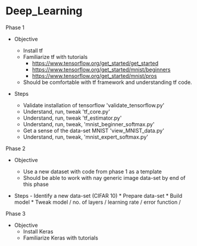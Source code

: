 # Deep_Learning 

Phase 1

  - Objective
    - Install tf
    - Familiarize tf with tutorials
      - https://www.tensorflow.org/get_started/get_started
      - https://www.tensorflow.org/get_started/mnist/beginners
      - https://www.tensorflow.org/get_started/mnist/pros
     - Should be comfortable with tf framework and understanding tf code.
     
  - Steps
    - Validate installation of tensorflow 'validate_tensorflow.py'
    - Understand, run, tweak 'tf_core.py' 
    - Understand, run, tweak 'tf_estimator.py'
    - Understand, run, tweak, 'mnist_beginner_softmax.py'
    - Get a sense of the data-set MNIST 'view_MNIST_data.py'
    * Understand, run, tweak, 'mnist_expert_softmax.py'

Phase 2

  - Objective
    - Use a new dataset with code from phase 1 as a template
    - Should be able to work with nay generic image data-set by end of this phase
   
   - Steps
    - Identify a new data-set (CIFAR 10)
    * Prepare data-set
    * Build model
    * Tweak model / no. of layers / learning rate / error function / 

Phase 3

  - Objective
    * Install Keras
    * Familiarize Keras with tutorials
